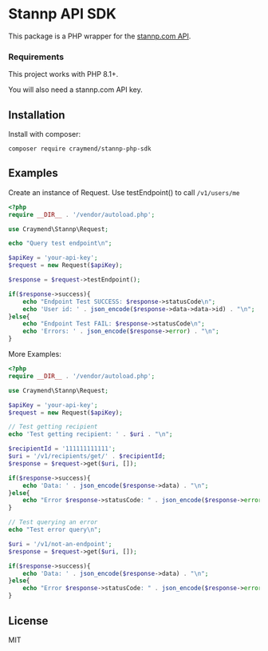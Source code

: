 # Stannp API SDK

This package is a PHP wrapper for the [stannp.com API](https://www.stannp.com/us/direct-mail-api/guide).

### Requirements

This project works with PHP 8.1+.

You will also need a stannp.com API key.

## Installation

Install with composer:

```
composer require craymend/stannp-php-sdk
```

## Examples

Create an instance of Request. Use testEndpoint() to call `/v1/users/me`

```php
<?php
require __DIR__ . '/vendor/autoload.php';

use Craymend\Stannp\Request;

echo "Query test endpoint\n";

$apiKey = 'your-api-key';
$request = new Request($apiKey);

$response = $request->testEndpoint();

if($response->success){
    echo "Endpoint Test SUCCESS: $response->statusCode\n";
    echo 'User id: ' . json_encode($response->data->data->id) . "\n";
}else{
    echo "Endpoint Test FAIL: $response->statusCode\n";
    echo 'Errors: ' . json_encode($response->error) . "\n";
}
```


More Examples:

```php
<?php
require __DIR__ . '/vendor/autoload.php';

use Craymend\Stannp\Request;

$apiKey = 'your-api-key';
$request = new Request($apiKey);

// Test getting recipient
echo 'Test getting recipient: ' . $uri . "\n";

$recipientId = '111111111111';
$uri = '/v1/recipients/get/' . $recipientId;
$response = $request->get($uri, []);

if($response->success){
    echo 'Data: ' . json_encode($response->data) . "\n";
}else{
    echo "Error $response->statusCode: " . json_encode($response->error) . "\n";
}

// Test querying an error
echo "Test error query\n";

$uri = '/v1/not-an-endpoint';
$response = $request->get($uri, []);

if($response->success){
    echo 'Data: ' . json_encode($response->data) . "\n";
}else{
    echo "Error $response->statusCode: " . json_encode($response->error) . "\n";
}
```

## License

MIT